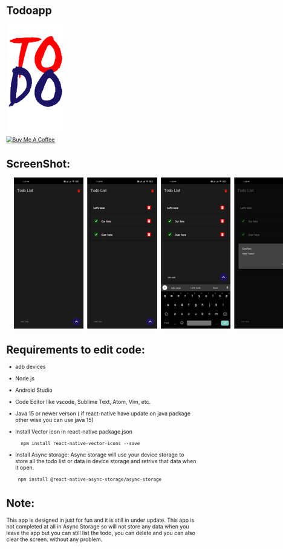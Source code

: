 # Todoapp
![Todo App](unused_image.png)

<a href="https://www.buymeacoffee.com/gbraad" target="_blank"><img src="https://www.buymeacoffee.com/assets/img/custom_images/orange_img.png" alt="Buy Me A Coffee" style="height: 41px !important;width: 174px !important;box-shadow: 0px 3px 2px 0px rgba(190, 190, 190, 0.5) !important;-webkit-box-shadow: 0px 3px 2px 0px rgba(190, 190, 190, 0.5) !important;" ></a>

# ScreenShot:

<div style="display:flex; justify-content: space-between;">
<img src="app screen shot/Screenshot_2021-11-23-23-37-39-925_com.todoapp.jpg" alt="capture 1" style="width:200px; height:400px; float: left; margin-left:20px;">
<img src="app screen shot/Screenshot_2021-11-23-23-38-24-156_com.todoapp.jpg" alt="capture 1" style="width:200px; height:400px; float: left; margin-left:10px;">
<img src="app screen shot/Screenshot_2021-11-23-23-38-37-181_com.todoapp.jpg" alt="capture 1" style="width:200px; height:400px; float: left; margin-left:10px;">
<img src="app screen shot/Screenshot_2021-11-23-23-38-47-495_com.todoapp.jpg" alt="capture 1" style="width:200px; height:400px; float: left; margin-left:10px;">
</div>

# Requirements to edit code:

- adb devices
- Node.js
- Android Studio
- Code Editor like vscode, Sublime Text, Atom, Vim, etc.
- Java 15 or newer verson ( if react-native have update on java package other wise you can use java 15)

- Install Vector icon in react-native package.json

        npm install react-native-vector-icons --save
  
-  Install Async storage:
Async storage will use your device storage to store all the todo list or data in device storage and retrive that data when it open.

        npm install @react-native-async-storage/async-storage
        
# Note:
This app is designed in just for fun and it is still in under update. This app is not completed at all in Async Storage so will not store any data when you leave the app but you can still list the todo, you can delete and you can also clear the screen. without any problem.
